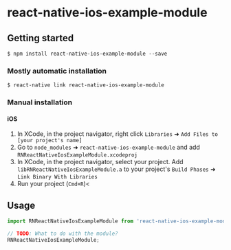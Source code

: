 
# react-native-ios-example-module

## Getting started

`$ npm install react-native-ios-example-module --save`

### Mostly automatic installation

`$ react-native link react-native-ios-example-module`

### Manual installation


#### iOS

1. In XCode, in the project navigator, right click `Libraries` ➜ `Add Files to [your project's name]`
2. Go to `node_modules` ➜ `react-native-ios-example-module` and add `RNReactNativeIosExampleModule.xcodeproj`
3. In XCode, in the project navigator, select your project. Add `libRNReactNativeIosExampleModule.a` to your project's `Build Phases` ➜ `Link Binary With Libraries`
4. Run your project (`Cmd+R`)<


## Usage
```javascript
import RNReactNativeIosExampleModule from 'react-native-ios-example-module';

// TODO: What to do with the module?
RNReactNativeIosExampleModule;
```
  
